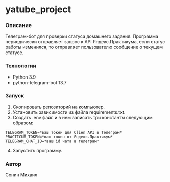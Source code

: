# yatube_project
### Описание
Телеграм-бот для проверки статуса домашнего задания. Программа периодически отправляет запрос к API Яндекс.Практикума, если статус работы изменился, то отправляет пользователю сообщение о текущем статусе.
### Технологии
 - Python 3.9
 - python-telegram-bot 13.7

### Запуск 
1. Скопировать репозиторий на компьютер.
2. Установить зависимости из файла requirements.txt.
3. Создать .env файл и в нем записать три константы следующим образом:
```
TELEGRAM_TOKEN=*ваш токен для Clien API в Телеграм*
PRACTICUM_TOKEN=*ваш токен от Яндекс.Практикум*
TELEGRAM_CHAT_ID=*ваш id чата в телеграм*
```
4. Запустить программу.

### Автор
Сонин Михаил
